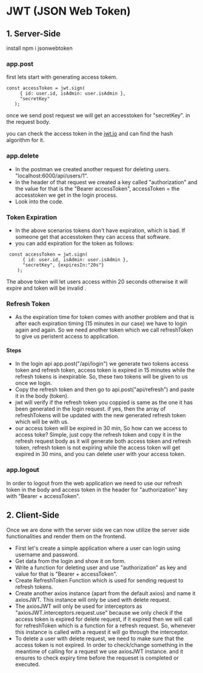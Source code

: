 # JWT (JSON Web Token)

## 1. Server-Side

install npm i jsonwebtoken

### app.post

first lets start with generating access tokem.

```
const accessToken = jwt.sign(
     { id: user.id, isAdmin: user.isAdmin },
     "secretKey"
   );
```

once we send post request we will get an accesstoken for "secretKey". in the request body.

you can check the access token in the [jwt.io](https://jwt.io/) and can find the hash algorithm for it.

### app.delete

- In the postman we created another request for deleting users.
  "localhost:6000/api/users/1".
- In the header of that request we created a key called "authorization" and the value for that is the "Bearer accessToken", accessToken = the accesstoken we get in the login process.
- Look into the code.

### Token Expiration

- In the above scenarios tokens don't have expiration, which is bad. If someone get that accesstoken they can access that software.
- you can add expiration for the token as follows:

```
 const accessToken = jwt.sign(
      { id: user.id, isAdmin: user.isAdmin },
      "secretKey", {expiresIn:"20s"}
    );
```

The above token will let users access within 20 seconds otherwise it will expire and token will be invalid
.

### Refresh Token

- As the expiration time for token comes with another problem and that is after each expiration timing (15 minutes in our case) we have to login again and again. So we need another token which we call refreshToken to give us peristent access to application.

#### Steps

- In the login api app.post("/api/login") we generate two tokens access token and refresh token, access token is expired in 15 minutes while the refresh tokens is inexpirable. So, these two tokens will be given to us once we login.
- Copy the refresh token and then go to api.post("api/refresh") and paste it in the body (token).
- jwt will verify if the refresh token you coppied is same as the one it has been generated in the login request. if yes, then the array of refreshTokens will be updated with the new generated refresh token which will be with us.
- our access token will be expired in 30 min, So how can we access to access toke? Simple, just copy the refresh token and copy it in the refresh request body as it will generate both access token and refresh token, refresh token is not expiring while the access token will get expired in 30 mins, and you can delete user with your access token.

### app.logout

In order to logout from the web application we need to use our refresh token in the body and access token in the header for "authorization" key with "Bearer + accessToken".

## 2. Client-Side

Once we are done with the server side we can now utilize the server side functionalities and render them on the frontend.

- First let's create a simple application where a user can login using username and password.
- Get data from the login and show it on form.
- Write a function for deleting user and use "authorization" as key and value for that is "Bearer + accessToken".
- Create RefreshToken Function which is used for sending request to refresh tokens.
- Create another axios instance (apart from the default axios) and name it axiosJWT. This instance will only be used with delete request.
- The axiosJWT will only be used for interceptors as "axiosJWT.interceptors.request.use" because we only check if the access token is expired for delete request, if it expired then we will call for refreshToken which is a function for a refresh request. So, whenever this instance is called with a request it will go through the interceptor.
- To delete a user with delete request, we need to make sure that the access token is not expired. In order to check/change something in the meantime of calling for a request we use axiosJWT instance. and it ensures to check expiry time before the requeset is completed or executed.
